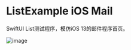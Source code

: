 # ListExample iOS Mail
SwiftUI List测试程序，模仿iOS 13的邮件程序首页。

 ![image](https://github.com/fatbobman/ListExample/raw/master/ListExample/ScreenShot/screen.gif)
